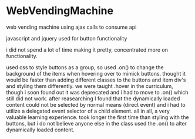 # WebVendingMachine


web vending machine using ajax calls to consume api

javascript and jquery used for button functionality

i did not spend a lot of time making it pretty, concentrated more on functionality.

used css to style buttons as a group, so used .on() to change the background of the items when hovering over to mimick buttons.  thought it would be faster than adding different classes to the buttons and item div's and styling them differently.  we were taught .hover in the curriculum, though i soon found out it was deprecated and i had to move to .on() which still did not work.  after reasearching I found that the dynamically loaded content could not be selected by normal means (direct event) and i had to utilize a delegated event selector of a child element.  all in all, a very valuable learning experience.  took longer the first time than styling with the buttons, but i do not believe anyone else in the class used the .on() to alter dynamically loaded content.
